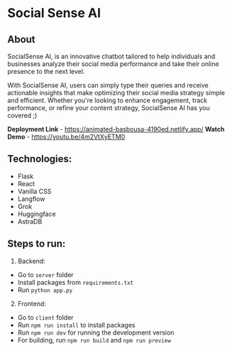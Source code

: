 # Social Sense AI

## About

SocialSense AI, is an innovative chatbot tailored to help individuals and businesses analyze their social media performance and take their online presence to the next level. 

With SocialSense AI, users can simply type their queries and receive actionable insights that make optimizing their social media strategy simple and efficient. Whether you're looking to enhance engagement, track performance, or refine your content strategy, SocialSense AI has you covered ;)

**Deployment Link** - https://animated-basbousa-4190ed.netlify.app/
**Watch Demo** - https://youtu.be/4m2VtXyETM0

## Technologies:
- Flask
- React
- Vanilla CSS
- Langflow
- Grok
- Huggingface
- AstraDB

## Steps to run:
1. Backend:
  - Go to `server` folder
  - Install packages from `requirements.txt`
  - Run `python app.py`
2. Frontend:
  - Go to `client` folder
  - Run `npm run install` to install packages
  - Run `npm run dev` for running the development version
  - For building, run `npm run build` and `npm run preview`
